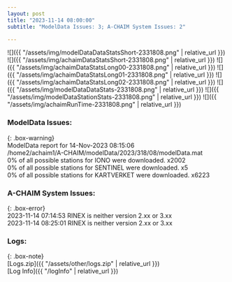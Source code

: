 ```yaml
---
layout: post
title: "2023-11-14 08:00:00"
subtitle: "ModelData Issues: 3; A-CHAIM System Issues: 2"

---
```


![]({{ "/assets/img/modelDataDataStatsShort-2331808.png" | relative_url }})
![]({{ "/assets/img/achaimDataStatsShort-2331808.png" | relative_url }})
![]({{ "/assets/img/achaimDataStatsLong00-2331808.png" | relative_url }})
![]({{ "/assets/img/achaimDataStatsLong01-2331808.png" | relative_url }})
![]({{ "/assets/img/achaimDataStatsLong02-2331808.png" | relative_url }})
![]({{ "/assets/img/modelDataDataStats-2331808.png" | relative_url }})
![]({{ "/assets/img/modelDataStationStats-2331808.png" | relative_url }})
![]({{ "/assets/img/achaimRunTime-2331808.png" | relative_url }})


### ModelData Issues:  
  
{: .box-warning}  
 ModelData report for 14-Nov-2023 08:15:06   
 /home2/achaim1/A-CHAIM/modelData/2023/318/08/modelData.mat   
 0% of all possible stations for IONO were downloaded. x2002   
 0% of all possible stations for SENTINEL were downloaded. x5   
 0% of all possible stations for KARTVERKET were downloaded. x6223   
  
### A-CHAIM System Issues:  
  
{: .box-error}  
2023-11-14 07:14:53 RINEX is neither version 2.xx or 3.xx  
2023-11-14 08:25:01 RINEX is neither version 2.xx or 3.xx  

### Logs:  
  
{: .box-note}  
[Logs.zip]({{ "/assets/other/logs.zip" | relative_url }})  
[Log Info]({{ "/logInfo" | relative_url }})  

